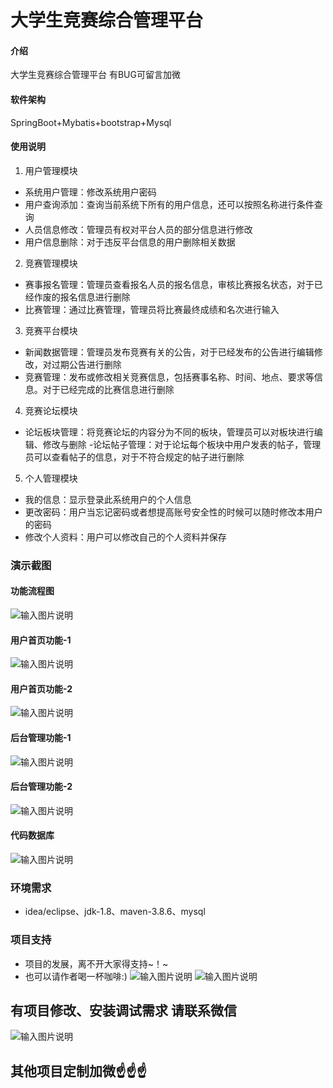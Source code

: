 # 大学生竞赛综合管理平台

#### 介绍
大学生竞赛综合管理平台
有BUG可留言加微

#### 软件架构
SpringBoot+Mybatis+bootstrap+Mysql


#### 使用说明

1.  用户管理模块
- 系统用户管理：修改系统用户密码
- 用户查询添加：查询当前系统下所有的用户信息，还可以按照名称进行条件查询
- 人员信息修改：管理员有权对平台人员的部分信息进行修改
- 用户信息删除：对于违反平台信息的用户删除相关数据
2.  竞赛管理模块
- 赛事报名管理：管理员查看报名人员的报名信息，审核比赛报名状态，对于已经作废的报名信息进行删除
- 比赛管理：通过比赛管理，管理员将比赛最终成绩和名次进行输入
3.  竞赛平台模块
- 新闻数据管理：管理员发布竞赛有关的公告，对于已经发布的公告进行编辑修改，对过期公告进行删除
- 竞赛管理：发布或修改相关竞赛信息，包括赛事名称、时间、地点、要求等信息。对于已经完成的比赛信息进行删除
4.  竞赛论坛模块
- 论坛板块管理：将竞赛论坛的内容分为不同的板块，管理员可以对板块进行编辑、修改与删除
-论坛帖子管理：对于论坛每个板块中用户发表的帖子，管理员可以查看帖子的信息，对于不符合规定的帖子进行删除
5.  个人管理模块
- 我的信息：显示登录此系统用户的个人信息
- 更改密码：用户当忘记密码或者想提高账号安全性的时候可以随时修改本用户的密码
- 修改个人资料：用户可以修改自己的个人资料并保存



### 演示截图
#### 功能流程图
![输入图片说明](photo/%E5%8A%9F%E8%83%BD%E6%B5%81%E7%A8%8B%E5%9B%BE.gif)

#### 用户首页功能-1
![输入图片说明](photo/%E7%94%A8%E6%88%B7%E9%A6%96%E9%A1%B5%E5%8A%9F%E8%83%BD-1.gif)

#### 用户首页功能-2
![输入图片说明](photo/%E7%94%A8%E6%88%B7%E9%A6%96%E9%A1%B5%E5%8A%9F%E8%83%BD-2.gif)

#### 后台管理功能-1
![输入图片说明](photo/%E5%90%8E%E5%8F%B0%E7%AE%A1%E7%90%86%E5%8A%9F%E8%83%BD-1.gif)

#### 后台管理功能-2
![输入图片说明](photo/%E5%90%8E%E5%8F%B0%E7%AE%A1%E7%90%86%E5%8A%9F%E8%83%BD-2.gif)

#### 代码数据库
![输入图片说明](photo/%E4%BB%A3%E7%A0%81%E6%95%B0%E6%8D%AE%E5%BA%93.gif)

### 环境需求
- idea/eclipse、jdk-1.8、maven-3.8.6、mysql

### 项目支持
- 项目的发展，离不开大家得支持~！~
- 也可以请作者喝一杯咖啡:)
![输入图片说明](photo/0-%E5%BE%AE%E4%BF%A1_2.png)
![输入图片说明](photo/0-%E6%94%AF%E4%BB%98%E5%AE%9D_2.png)

## 有项目修改、安装调试需求 请联系微信
![输入图片说明](photo/0-WeChat.png)

## 其他项目定制加微☝☝☝



